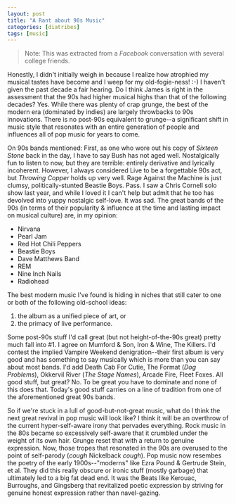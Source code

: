 ```yaml
---
layout: post
title: "A Rant about 90s Music"
categories: [diatribes]
tags: [music]
---
```

> Note: This was extracted from a _Facebook_ conversation with several college friends.

Honestly, I didn't initially weigh in because I realize how atrophied my musical tastes have become and I weep for my old-fogie-ness! :-) I haven't given the past decade a fair hearing. Do I think James is right in the assessment that the 90s had higher musical highs than that of the following decades? Yes. While there was plenty of crap grunge, the best of the modern era (dominated by indies) are largely throwbacks to 90s innovations. There is no post-90s equivalent to grunge--a significant shift in music style that resonates with an entire generation of people and influences all of pop music for years to come.

On 90s bands mentioned: First, as one who wore out his copy of _Sixteen Stone_ back in the day, I have to say Bush has not aged well. Nostalgically fun to listen to now, but they are terrible: entirely derivative and lyrically incoherent. However, I always considered Live to be a forgettable 90s act, but _Throwing Copper_ holds up very well. Rage Against the Machine is just clumsy, politically-stunted Beastie Boys. Pass. I saw a Chris Cornell solo show last year, and while I loved it I can't help but admit that he too has devolved into yuppy nostalgic self-love. It was sad. The great bands of the 90s (in terms of their popularity & influence at the time and lasting impact on musical culture) are, in my opinion:

* Nirvana
* Pearl Jam
* Red Hot Chili Peppers
* Beastie Boys
* Dave Matthews Band
* REM
* Nine Inch Nails
* Radiohead

The best modern music I've found is hiding in niches that still cater to one or both of the following old-school ideas:

1. the album as a unified piece of art, or 
2. the primacy of live performance.

Some post-90s stuff I'd call great (but not height-of-the-90s great) pretty much fall into #1. I agree on Mumford & Son, Iron & Wine, The Killers. I'd contest the implied Vampire Weekend denigration--their first album is very good and has something to say musically which is more than you can say about most bands. I'd add Death Cab For Cutie, The Format (_Dog Problems_), Okkervil River (_The Stage Names_), Arcade Fire, Fleet Foxes. All good stuff, but great? No. To be great you have to dominate and none of this does that. Today's good stuff carries on a line of tradition from one of the aforementioned great 90s bands.

So if we're stuck in a lull of good-but-not-great music, what do I think the next great revival in pop music will look like? I think it will be an overthrow of the current hyper-self-aware irony that pervades everything. Rock music in the 80s became so excessively self-aware that it crumbled under the weight of its own hair. Grunge reset that with a return to genuine expression. Now, those tropes that resonated in the 90s are overused to the point of self-parody (*cough* Nickelback *cough*). Pop music now resembes the poetry of the early 1900s--"moderns" like Ezra Pound & Gertrude Stein, et al. They did this really obscure or ironic stuff (mostly garbage) that ultimately led to a big fat dead end. It was the Beats like Kerouac, Burroughs, and Gingsberg that revitalized poetic expression by striving for genuine honest expression rather than navel-gazing.
